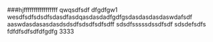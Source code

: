 ###hjfffffffffffffffff
qwqsdfsdf
dfgdfgw1
wesdfsdfsdsdfsdasdfasdqasdasdadfgdfgsdasdasdasdaswdafsdf
aaswdasdasasdasdsdsdfsdsdfsdfsdff
sdsdfsssssdssdfsdf
sdsdefsdfs
fdfdfsdfsdfdfgdfg
3333
